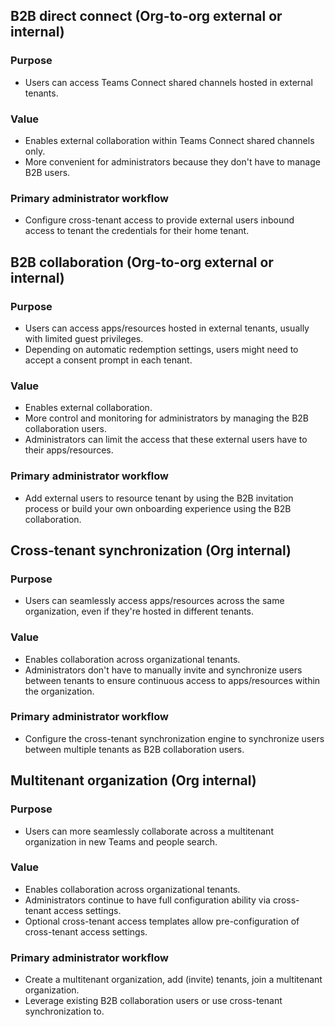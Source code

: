 ## B2B direct connect (Org-to-org external or internal)

### Purpose

- Users can access Teams Connect shared channels hosted in external tenants.

### Value

- Enables external collaboration within Teams Connect shared channels only.
- More convenient for administrators because they don't have to manage B2B users.

### Primary administrator workflow

- Configure cross-tenant access to provide external users inbound access to tenant the credentials for their home tenant.

## B2B collaboration (Org-to-org external or internal)

### Purpose

- Users can access apps/resources hosted in external tenants, usually with limited guest privileges.
- Depending on automatic redemption settings, users might need to accept a consent prompt in each tenant.

### Value

- Enables external collaboration.
- More control and monitoring for administrators by managing the B2B collaboration users.
- Administrators can limit the access that these external users have to their apps/resources.

### Primary administrator workflow

- Add external users to resource tenant by using the B2B invitation process or build your own onboarding experience using the B2B collaboration.

## Cross-tenant synchronization (Org internal)

### Purpose

- Users can seamlessly access apps/resources across the same organization, even if they're hosted in different tenants.

### Value

- Enables collaboration across organizational tenants.
- Administrators don't have to manually invite and synchronize users between tenants to ensure continuous access to apps/resources within the organization.

### Primary administrator workflow

- Configure the cross-tenant synchronization engine to synchronize users between multiple tenants as B2B collaboration users.

## Multitenant organization (Org internal)

### Purpose

- Users can more seamlessly collaborate across a multitenant organization in new Teams and people search.

### Value

- Enables collaboration across organizational tenants.
- Administrators continue to have full configuration ability via cross-tenant access settings.
- Optional cross-tenant access templates allow pre-configuration of cross-tenant access settings.

### Primary administrator workflow

- Create a multitenant organization, add (invite) tenants, join a multitenant organization.
- Leverage existing B2B collaboration users or use cross-tenant synchronization to.
